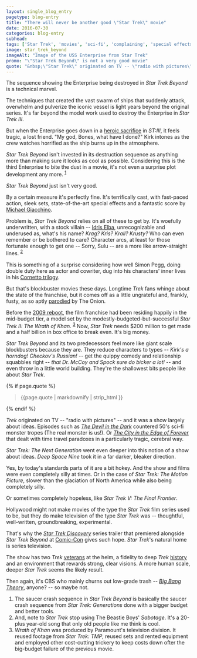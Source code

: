 ```yaml
---
layout: single_blog_entry
pagetype: blog-entry
title: "There will never be another good \"Star Trek\" movie"
date: 2016-07-30
categories: blog-entry
subhead:
tags: ['Star Trek', 'movies', 'sci-fi', 'complaining', 'special effects']
image: star_trek_beyond
imageAlt: "Image of the USS Enterprise from Star Trek"
promo: "\"Star Trek Beyond\" is not a very good movie"
quote: "&nbsp;\"Star Trek\" originated on TV -- \"radio with pictures\" -- and it was a show largely about ideas."
---  
```


The sequence showing the Enterprise being destroyed in _Star Trek Beyond_ is a technical marvel.

The techniques that created the vast swarm of ships that suddenly attack, overwhelm and pulverize the iconic vessel is light years beyond the original series. It's far beyond the model work used to destroy the Enterprise in _Star Trek III_.

But when the Enterprise goes down in a [heroic sacrifice][15] in _ST:III_, it feels tragic, a lost friend. "My god, Bones, what have I done?" Kirk intones as the crew watches horrified as the ship burns up in the atmosphere.

_Star Trek Beyond_ isn't invested in its destruction sequence as anything more than making sure it looks as cool as possible. Considering this is the third Enterprise to bite the dust in a movie, it's not even a surprise plot development any more. <sup>[1][16]</sup>

_Star Trek Beyond_ just isn't very good.

By a certain measure it's perfectly fine. It's terrifically cast,  with fast-paced action, sleek sets, state-of-the-art special effects and a fantastic score by [Michael Giacchino][3].

Problem is, _Star Trek Beyond_ relies on all of these to get by. It's woefully underwritten, with a stock villain -- [Idris Elba][4], unrecognizable and underused as, what's his name? _Krag? Kris? Krall? Krusty?_ Who can even remember or be bothered to care? Character arcs, at least for those fortunate enough to get one -- Sorry, Sulu -- are a more like arrow-straight lines. <sup>[2][2]</sup>

This is something of a surprise considering how well Simon Pegg, doing double duty here as actor and cowriter, dug into his characters' inner lives in his [Cornetto trilogy][6].

But that's blockbuster movies these days. Longtime _Trek_ fans whinge about the state of the franchise, but it comes off as a little ungrateful and, frankly, fusty, as so aptly [parodied][6] by The Onion.

Before the [2009 reboot][7], the film franchise had been residing happily in the mid-budget tier, a model set by the modestly-budgeted-but-successful _Star Trek II: The Wrath of Khan_. <sup>[3][3]</sup> Now, _Star Trek_ needs $200 million to get made and a half billion in box office to break even. It's big money.

_Star Trek Beyond_ and its two predecessors feel more like giant scale blockbusters because they are. They reduce characters to types -- _Kirk's a horndog! Checkov's Russian!_ -- get the quippy comedy and relationship squabbles right -- _that Dr. McCoy and Spock sure do bicker a lot!_ -- and even throw in a little world building. They're the shallowest bits people like about _Star Trek_.

{% if page.quote %}
  <aside class="blog-pullquote">
  <blockquote>{{page.quote | markdownify | strip_html }}</blockquote>
  </aside>
{% endif %}

_Trek_ originated on TV -- "radio with pictures" -- and it was a show largely about ideas. Episodes such as _[The Devil in the Dark][8]_ countered 50's sci-fi monster tropes (The real monster is us!). Or [_The City in the Edge of Forever_][9] that dealt with time travel paradoxes in a particularly tragic, cerebral way.

_Star Trek: The Next Generation_ went even deeper into this notion of a show about ideas. _Deep Space Nine_ took it in a far darker, bleaker direction.

Yes, by today's standards parts of it are a bit hokey. And the show and films were even completely silly at times. Or in the case of _Star Trek: The Motion Picture_, slower than the glaciation of North America while also being completely silly.  

Or sometimes completely hopeless, like _Star Trek V: The Final Frontier_.

Hollywood might not make movies of the type the _Star Trek_ film series used to be, but they do make television of the type _Star Trek_ was -- thoughtful, well-written, groundbreaking, experimental.

That's why the [_Star Trek Discovery_][10] series trailer that premiered alongside _Star Trek Beyond_ at [Comic-Con][11] gives such hope. _Star Trek_'s natural home is series television.

The show has two _Trek_ [veterans][12] at the helm, a fidelity to deep _Trek_ [history][13] and an environment that rewards strong, clear visions. A more human scale, deeper _Star Trek_ seems the likely result.

Then again, it's CBS who mainly churns out low-grade trash -- [_Big Bang Theory_][14], anyone? -- so maybe not.

1. <span id="footnote-star-trek-beyond-three"></span>The saucer crash sequence in _Star Trek Beyond_ is basically the saucer crash sequence from _Star Trek: Generations_ done with a bigger budget and better tools.
2. <span id="footnote-star-trek-beyond-one"></span>And, note to _Star Trek_ stop using The Beastie Boys' _Sabotage_. It's a 20-plus year-old song that only old people like me think is cool.
3. <span id="footnote-star-trek-beyond-two"></span> _Wrath of Khan_ was produced by Paramount's television division. It reused footage from _Star Trek: TMP_, reused sets and rented equipment and employed other cost-cutting trickery to keep costs down ofter the big-budget failure of the previous movie.

[1]:#footnote-star-trek-beyond-one
[2]:#footnote-star-trek-beyond-two
[16]:#footnote-star-trek-beyond-three
[3]:http://www.imdb.com/name/nm0315974/?ref_=nv_sr_1
[4]:http://www.imdb.com/name/nm0252961/?ref_=nv_sr_1
[5]:https://en.wikipedia.org/wiki/Three_Flavours_Cornetto_trilogy
[6]:https://www.youtube.com/watch?v=02LgdXVkXgM
[7]:http://www.imdb.com/title/tt0796366/
[8]:http://www.imdb.com/title/tt0708460/?ref_=fn_al_tt_1
[9]:http://www.imdb.com/title/tt0708455/?ref_=fn_al_tt_1
[10]:https://www.youtube.com/watch?v=bqm9HSYbf0o
[11]:https://66.media.tumblr.com/tumblr_m5l4r56LtM1r8yzazo1_500.png
[12]:http://trekcore.com/blog/2016/02/wrath-of-khans-nicholas-meyer-joins-cbss-2017-star-trek-tv-series-writing-staff/
[13]:http://www.dailydot.com/parsec/star-trek-discovery-ship-concept-art/
[14]:https://www.youtube.com/watch?v=jKS3MGriZcs
[15]:https://www.youtube.com/watch?v=8M7mM_iHd9I
